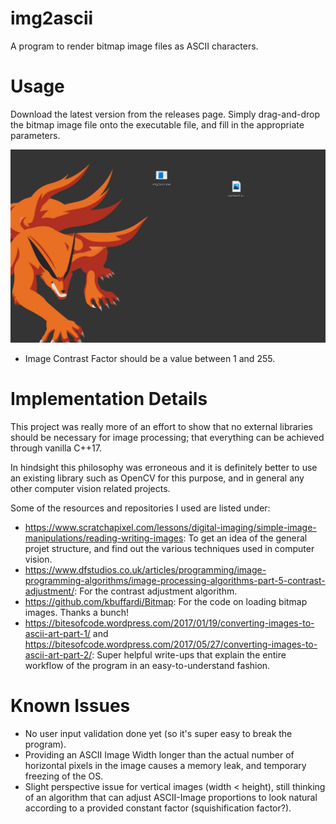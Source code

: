 # img2ascii
A program to render bitmap image files as ASCII characters.

# Usage
Download the latest version from the releases page.
Simply drag-and-drop the bitmap image file onto the executable file, and fill in the appropriate parameters.

![Demo](https://github.com/shahank42/img2ascii/blob/main/demos/demo-v0.1.gif?raw=true)

* Image Contrast Factor should be a value between 1 and 255.

# Implementation Details
This project was really more of an effort to show that no external libraries should be necessary for image processing; that everything can be achieved through vanilla C++17.

In hindsight this philosophy was erroneous and it is definitely better to use an existing library such as OpenCV for this purpose, and in general any other computer vision related projects.

Some of the resources and repositories I used are listed under:
* https://www.scratchapixel.com/lessons/digital-imaging/simple-image-manipulations/reading-writing-images: To get an idea of the general projet structure, and find out the various techniques used in computer vision.
* https://www.dfstudios.co.uk/articles/programming/image-programming-algorithms/image-processing-algorithms-part-5-contrast-adjustment/: For the contrast adjustment algorithm.
* https://github.com/kbuffardi/Bitmap: For the code on loading bitmap images. Thanks a bunch!
* https://bitesofcode.wordpress.com/2017/01/19/converting-images-to-ascii-art-part-1/ and https://bitesofcode.wordpress.com/2017/05/27/converting-images-to-ascii-art-part-2/: Super helpful write-ups that explain the entire workflow of the program in an easy-to-understand fashion.

# Known Issues
* No user input validation done yet (so it's super easy to break the program).
* Providing an ASCII Image Width longer than the actual number of horizontal pixels in the image causes a memory leak, and temporary freezing of the OS.
* Slight perspective issue for vertical images (width < height), still thinking of an algorithm that can adjust ASCII-Image proportions to look natural according to a provided constant factor (squishification factor?).
